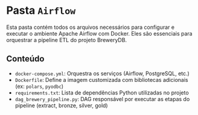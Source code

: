 # Pasta `Airflow`

Esta pasta contém todos os arquivos necessários para configurar e executar o ambiente Apache Airflow com Docker. Eles são essenciais para orquestrar a pipeline ETL do projeto BreweryDB.

## Conteúdo

- `docker-compose.yml`: Orquestra os serviços (Airflow, PostgreSQL, etc.)
- `Dockerfile`: Define a imagem customizada com bibliotecas adicionais (ex: `polars`, `pyodbc`)
- `requirements.txt`: Lista de dependências Python utilizadas no projeto
- `dag_brewery_pipeline.py`: DAG responsável por executar as etapas do pipeline (extract, bronze, silver, gold)
